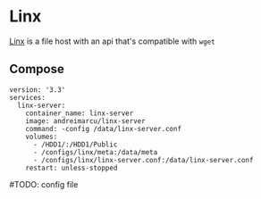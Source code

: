 # Linx

[Linx](https://github.com/andreimarcu/linx-server) is a file host with an api that's compatible with `wget`

## Compose

```
version: '3.3'
services:
  linx-server:
    container_name: linx-server
    image: andreimarcu/linx-server
    command: -config /data/linx-server.conf
    volumes:
      - /HDD1/:/HDD1/Public
      - /configs/linx/meta:/data/meta
      - /configs/linx/linx-server.conf:/data/linx-server.conf
    restart: unless-stopped
```

#TODO: config file
